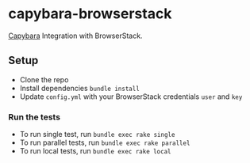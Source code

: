 # capybara-browserstack

[Capybara](http://jnicklas.github.io/capybara/) Integration with BrowserStack.

## Setup

- Clone the repo
- Install dependencies `bundle install`
- Update `config.yml` with your BrowserStack credentials `user` and `key`

### Run the tests

- To run single test, run `bundle exec rake single`
- To run parallel tests, run `bundle exec rake parallel`
- To run local tests, run `bundle exec rake local`
